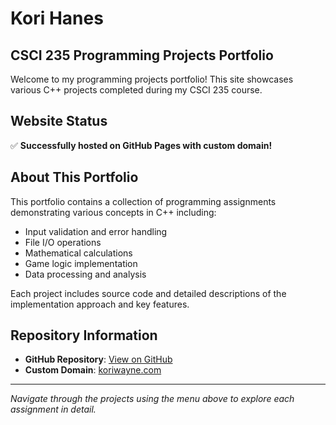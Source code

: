 # Kori Hanes
## CSCI 235 Programming Projects Portfolio

Welcome to my programming projects portfolio! This site showcases various C++ projects completed during my CSCI 235 course.

## Website Status
✅ **Successfully hosted on GitHub Pages with custom domain!**

## About This Portfolio

This portfolio contains a collection of programming assignments demonstrating various concepts in C++ including:
- Input validation and error handling
- File I/O operations
- Mathematical calculations
- Game logic implementation
- Data processing and analysis

Each project includes source code and detailed descriptions of the implementation approach and key features.

## Repository Information
- **GitHub Repository**: [View on GitHub](https://github.com/KurhyWns/static_site_test)
- **Custom Domain**: [koriwayne.com](https://koriwayne.com)

---

*Navigate through the projects using the menu above to explore each assignment in detail.*
